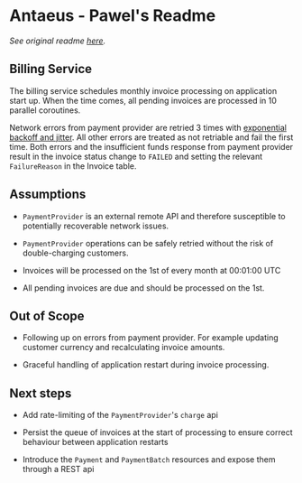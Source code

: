 # Antaeus - Pawel's Readme

_See original readme [here](README_ORIGINAL.md)._

## Billing Service

The billing service schedules monthly invoice processing on application
start up. When the time comes, all pending invoices are processed in 10 
parallel coroutines. 

Network errors from payment provider are retried 3 times 
with [exponential backoff and jitter](https://aws.amazon.com/blogs/architecture/exponential-backoff-and-jitter/). 
All other errors are treated as not retriable and fail the first time. Both errors and the insufficient
funds response from payment provider result in the invoice status change to `FAILED` and setting
the relevant `FailureReason` in the Invoice table. 

## Assumptions

* `PaymentProvider` is an external remote API and therefore susceptible to 
potentially recoverable network issues.

* `PaymentProvider` operations can be safely retried without the
risk of double-charging customers.
  
* Invoices will be processed on the 1st of every month at 00:01:00 UTC

* All pending invoices are due and should be processed on the 1st.
  

## Out of Scope

* Following up on errors from payment provider. For example
  updating customer currency and recalculating invoice amounts.
  
* Graceful handling of application restart during invoice processing.
  
## Next steps

* Add rate-limiting of the `PaymentProvider`'s `charge` api
  
* Persist the queue of invoices at the start of processing 
  to ensure correct behaviour between application restarts
  
* Introduce the `Payment` and `PaymentBatch` resources and
expose them through a REST api


